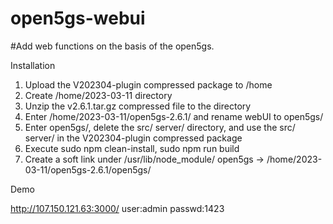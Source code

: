 # open5gs-webui
#Add web functions on the basis of the open5gs.

Installation

1. Upload the V202304-plugin compressed package to /home
2. Create /home/2023-03-11 directory
3. Unzip the v2.6.1.tar.gz compressed file to the directory
4. Enter /home/2023-03-11/open5gs-2.6.1/ and rename webUI to open5gs/
5. Enter open5gs/, delete the src/ server/ directory, and use the src/ server/ in the V202304-plugin compressed package
6. Execute sudo npm clean-install, sudo npm run build
7. Create a soft link under  /usr/lib/node_module/ open5gs -> /home/2023-03-11/open5gs-2.6.1/open5gs/


Demo

http://107.150.121.63:3000/
user:admin
passwd:1423
